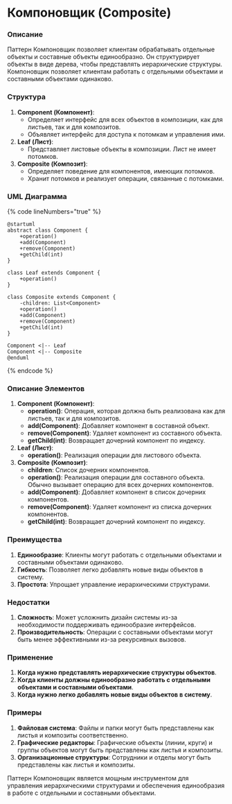 # Компоновщик (Composite)

### **Описание**

Паттерн Компоновщик позволяет клиентам обрабатывать отдельные объекты и составные объекты единообразно. Он структурирует объекты в виде дерева, чтобы представлять иерархические структуры. Компоновщик позволяет клиентам работать с отдельными объектами и составными объектами одинаково.

### **Структура**

1. **Component (Компонент)**:
   * Определяет интерфейс для всех объектов в композиции, как для листьев, так и для композитов.
   * Объявляет интерфейс для доступа к потомкам и управления ими.
2. **Leaf (Лист)**:
   * Представляет листовые объекты в композиции. Лист не имеет потомков.
3. **Composite (Композит)**:
   * Определяет поведение для компонентов, имеющих потомков.
   * Хранит потомков и реализует операции, связанные с потомками.

### **UML Диаграмма**

{% code lineNumbers="true" %}
```plant-uml
@startuml
abstract class Component {
    +operation()
    +add(Component)
    +remove(Component)
    +getChild(int)
}

class Leaf extends Component {
    +operation()
}

class Composite extends Component {
    -children: List<Component>
    +operation()
    +add(Component)
    +remove(Component)
    +getChild(int)
}

Component <|-- Leaf
Component <|-- Composite
@enduml
```
{% endcode %}

### **Описание Элементов**

1. **Component (Компонент)**:
   * **operation()**: Операция, которая должна быть реализована как для листьев, так и для композитов.
   * **add(Component)**: Добавляет компонент в составной объект.
   * **remove(Component)**: Удаляет компонент из составного объекта.
   * **getChild(int)**: Возвращает дочерний компонент по индексу.
2. **Leaf (Лист)**:
   * **operation()**: Реализация операции для листового объекта.
3. **Composite (Композит)**:
   * **children**: Список дочерних компонентов.
   * **operation()**: Реализация операции для составного объекта. Обычно вызывает операцию для всех дочерних компонентов.
   * **add(Component)**: Добавляет компонент в список дочерних компонентов.
   * **remove(Component)**: Удаляет компонент из списка дочерних компонентов.
   * **getChild(int)**: Возвращает дочерний компонент по индексу.

### **Преимущества**

1. **Единообразие**: Клиенты могут работать с отдельными объектами и составными объектами одинаково.
2. **Гибкость**: Позволяет легко добавлять новые виды объектов в систему.
3. **Простота**: Упрощает управление иерархическими структурами.

### **Недостатки**

1. **Сложность**: Может усложнить дизайн системы из-за необходимости поддерживать единообразие интерфейсов.
2. **Производительность**: Операции с составными объектами могут быть менее эффективными из-за рекурсивных вызовов.

### **Применение**

1. **Когда нужно представлять иерархические структуры объектов**.
2. **Когда клиенты должны единообразно работать с отдельными объектами и составными объектами**.
3. **Когда нужно легко добавлять новые виды объектов в систему**.

### **Примеры**

1. **Файловая система**: Файлы и папки могут быть представлены как листья и композиты соответственно.
2. **Графические редакторы**: Графические объекты (линии, круги) и группы объектов могут быть представлены как листья и композиты.
3. **Организационные структуры**: Сотрудники и отделы могут быть представлены как листья и композиты.

Паттерн Компоновщик является мощным инструментом для управления иерархическими структурами и обеспечения единообразия в работе с отдельными и составными объектами.
